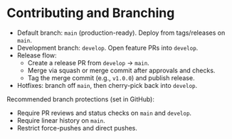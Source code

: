# Contributing and Branching

- Default branch: `main` (production-ready). Deploy from tags/releases on `main`.
- Development branch: `develop`. Open feature PRs into `develop`.
- Release flow:
  - Create a release PR from `develop` -> `main`.
  - Merge via squash or merge commit after approvals and checks.
  - Tag the merge commit (e.g., `v1.0.0`) and publish release.
- Hotfixes: branch off `main`, then cherry-pick back into `develop`.

Recommended branch protections (set in GitHub):
- Require PR reviews and status checks on `main` and `develop`.
- Require linear history on `main`.
- Restrict force-pushes and direct pushes.

